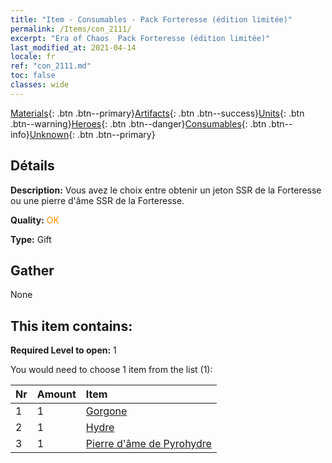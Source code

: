 ```yaml
---
title: "Item - Consumables - Pack Forteresse (édition limitée)"
permalink: /Items/con_2111/
excerpt: "Era of Chaos  Pack Forteresse (édition limitée)"
last_modified_at: 2021-04-14
locale: fr
ref: "con_2111.md"
toc: false
classes: wide
---
```

 [Materials](/fr/Items/){: .btn .btn--primary}[Artifacts](/fr/Items/Artifacts/){: .btn .btn--success}[Units](/fr/Items/Units/){: .btn .btn--warning}[Heroes](/fr/Items/Heroes/){: .btn .btn--danger}[Consumables](/fr/Items/Consumables/){: .btn .btn--info}[Unknown](/fr/Items/Unknown/){: .btn .btn--primary}

## Détails
 **Description:** Vous avez le choix entre obtenir un jeton SSR de la Forteresse ou une pierre d'âme SSR de la Forteresse.

 **Quality:** <span style="color: #FF8C00">OK</span>

 **Type:** Gift

## Gather

  None

## This item contains:

 **Required Level to open:** 1

 You would need to choose 1 item from the list (1):

  | Nr | Amount |     Item    |
  |:---|:-------|:------------|
  | 1 | 1 | [Gorgone](/fr/Items/unt_257/) | 
  | 2 | 1 | [Hydre](/fr/Items/unt_259/) | 
  | 3 | 1 | [Pierre d'âme de Pyrohydre](/fr/Items/unt_341/) | 
